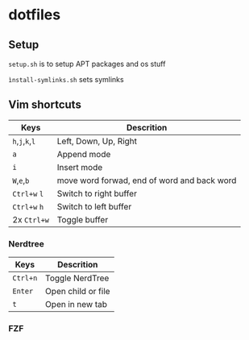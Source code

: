 # dotfiles

## Setup

`setup.sh` is to setup APT packages and os stuff

`ìnstall-symlinks.sh` sets symlinks

## Vim shortcuts

| Keys            | Descrition                                  |
| --------------- | ------------------------------------------- |
| `h`,`j`,`k`,`l` | Left, Down, Up, Right                       |
| `a`             | Append mode                                 |
| `i`             | Insert mode                                 |
| `W`,`e`,`b`     | move word forwad, end of word and back word |
| `Ctrl+w` `l`    | Switch to right buffer                      |
| `Ctrl+w` `h`    | Switch to left buffer                       |
| 2x `Ctrl+w`     | Toggle buffer                               |

### Nerdtree

| Keys     | Descrition         |
| -------- | ------------------ |
| `Ctrl+n` | Toggle NerdTree    |
| `Enter`  | Open child or file |
| `t`      | Open in new tab    |

### FZF
